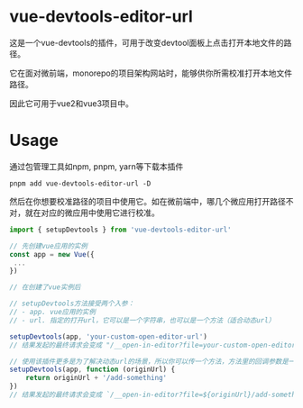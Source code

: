 # vue-devtools-editor-url
这是一个vue-devtools的插件，可用于改变devtool面板上点击打开本地文件的路径。

它在面对微前端，monorepo的项目架构网站时，能够供你所需校准打开本地文件路径。

因此它可用于vue2和vue3项目中。

# Usage
通过包管理工具如npm, pnpm, yarn等下载本插件
```
pnpm add vue-devtools-editor-url -D
```

然后在你想要校准路径的项目中使用它。如在微前端中，哪几个微应用打开路径不对，就在对应的微应用中使用它进行校准。
```js
import { setupDevtools } from 'vue-devtools-editor-url'

// 先创建vue应用的实例
const app = new Vue({
 ...
})

// 在创建了vue实例后

// setupDevtools方法接受两个入参：
// - app. vue应用的实例
// - url. 指定的打开url，它可以是一个字符串，也可以是一个方法（适合动态url）

setupDevtools(app, 'your-custom-open-editor-url')
// 结果发起的最终请求会变成 "/__open-in-editor?file=your-custom-open-editor-url"

// 使用该插件更多是为了解决动态url的场景，所以你可以传一个方法，方法里的回调参数是一个点击devtool原本的url
setupDevtools(app, function (originUrl) {
    return originUrl + '/add-something'
})
// 结果发起的最终请求会变成 `/__open-in-editor?file=${originUrl}/add-something`
```